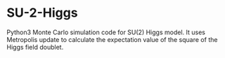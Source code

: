 # SU-2-Higgs
Python3 Monte Carlo simulation code for SU(2) Higgs model.
It uses Metropolis update to calculate the expectation value of the square of the Higgs field doublet. 
